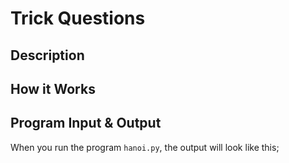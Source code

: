 # Trick Questions

## Description

## How it Works

## Program Input & Output

When you run the program `hanoi.py`, the output will look like this;

```
```
